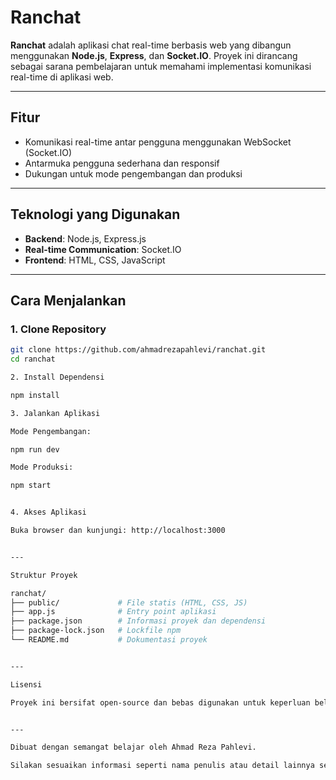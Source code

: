 # Ranchat

**Ranchat** adalah aplikasi chat real-time berbasis web yang dibangun menggunakan **Node.js**, **Express**, dan **Socket.IO**. Proyek ini dirancang sebagai sarana pembelajaran untuk memahami implementasi komunikasi real-time di aplikasi web.

---

## Fitur

- Komunikasi real-time antar pengguna menggunakan WebSocket (Socket.IO)
- Antarmuka pengguna sederhana dan responsif
- Dukungan untuk mode pengembangan dan produksi

---

## Teknologi yang Digunakan

- **Backend**: Node.js, Express.js
- **Real-time Communication**: Socket.IO
- **Frontend**: HTML, CSS, JavaScript

---

## Cara Menjalankan

### 1. Clone Repository

```bash
git clone https://github.com/ahmadrezapahlevi/ranchat.git
cd ranchat

2. Install Dependensi

npm install

3. Jalankan Aplikasi

Mode Pengembangan:

npm run dev

Mode Produksi:

npm start


4. Akses Aplikasi

Buka browser dan kunjungi: http://localhost:3000


---

Struktur Proyek

ranchat/
├── public/             # File statis (HTML, CSS, JS)
├── app.js              # Entry point aplikasi
├── package.json        # Informasi proyek dan dependensi
├── package-lock.json   # Lockfile npm
└── README.md           # Dokumentasi proyek


---

Lisensi

Proyek ini bersifat open-source dan bebas digunakan untuk keperluan belajar.


---

Dibuat dengan semangat belajar oleh Ahmad Reza Pahlevi.

Silakan sesuaikan informasi seperti nama penulis atau detail lainnya sesuai kebutuhan Anda. Jika Anda memerlukan bantuan lebih lanjut atau ingin menambahkan fitur tambahan, jangan ragu untuk bertanya!0

